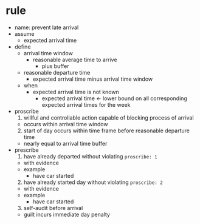 # rule
- name: prevent late arrival
- assume
  - expected arrival time
- define
  - arrival time window
    - reasonable average time to arrive
      - plus buffer
  - reasonable departure time
    - expected arrival time minus arrival time window
  - when
    - expected arrival time is not known
      - expected arrival time ← lower bound on all corresponding expected arrival times for the week
- proscribe
  1. willful and controllable action capable of blocking process of arrival
    - occurs within arrival time window
  2. start of day occurs within time frame before reasonable departure time
    - nearly equal to arrival time buffer
- prescribe
  1. have already departed without violating ``proscribe: 1``
    - with evidence
    - example
      - have car started
  2. have already started day without violating ``proscribe: 2``
    - with evidence
    - example
      - have car started
  3. self-audit before arrival
    - guilt incurs immediate day penalty
